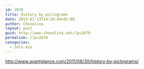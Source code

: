 ```yaml
---
id: 2870
title: History by pictograms
date: 2013-01-13T14:29:44+02:00
author: Chavalina
layout: post
guid: http://www.chavalina.net/?p=2870
permalink: /?p=2870
categories:
  - Sólo mío
---
```

http://www.avantglance.com/2011/08/30/history-by-pictograms/